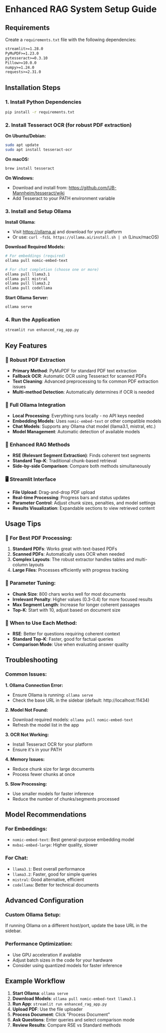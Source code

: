 # Enhanced RAG System Setup Guide

## Requirements

Create a `requirements.txt` file with the following dependencies:

```txt
streamlit>=1.28.0
PyMuPDF>=1.23.0
pytesseract>=0.3.10
Pillow>=10.0.0
numpy>=1.24.0
requests>=2.31.0
```

## Installation Steps

### 1. Install Python Dependencies

```bash
pip install -r requirements.txt
```

### 2. Install Tesseract OCR (for robust PDF extraction)

**On Ubuntu/Debian:**
```bash
sudo apt update
sudo apt install tesseract-ocr
```

**On macOS:**
```bash
brew install tesseract
```

**On Windows:**
- Download and install from: https://github.com/UB-Mannheim/tesseract/wiki
- Add Tesseract to your PATH environment variable

### 3. Install and Setup Ollama

**Install Ollama:**
- Visit https://ollama.ai and download for your platform
- Or use: `curl -fsSL https://ollama.ai/install.sh | sh` (Linux/macOS)

**Download Required Models:**
```bash
# For embeddings (required)
ollama pull nomic-embed-text

# For chat completion (choose one or more)
ollama pull llama3.1
ollama pull mistral
ollama pull llama3.2
ollama pull codellama
```

**Start Ollama Server:**
```bash
ollama serve
```

### 4. Run the Application

```bash
streamlit run enhanced_rag_app.py
```

## Key Features

### 🔧 **Robust PDF Extraction**
- **Primary Method**: PyMuPDF for standard PDF text extraction
- **Fallback OCR**: Automatic OCR using Tesseract for scanned PDFs
- **Text Cleaning**: Advanced preprocessing to fix common PDF extraction issues
- **Multi-method Detection**: Automatically determines if OCR is needed

### 🤖 **Full Ollama Integration**
- **Local Processing**: Everything runs locally - no API keys needed
- **Embedding Models**: Uses `nomic-embed-text` or other compatible models
- **Chat Models**: Supports any Ollama chat model (llama3.1, mistral, etc.)
- **Model Management**: Automatic detection of available models

### 🎯 **Enhanced RAG Methods**
- **RSE (Relevant Segment Extraction)**: Finds coherent text segments
- **Standard Top-K**: Traditional chunk-based retrieval
- **Side-by-side Comparison**: Compare both methods simultaneously

### 🖥️ **Streamlit Interface**
- **File Upload**: Drag-and-drop PDF upload
- **Real-time Processing**: Progress bars and status updates
- **Parameter Control**: Adjust chunk sizes, penalties, and model settings
- **Results Visualization**: Expandable sections to view retrieved content

## Usage Tips

### 📄 **For Best PDF Processing:**
1. **Standard PDFs**: Works great with text-based PDFs
2. **Scanned PDFs**: Automatically uses OCR when needed
3. **Complex Layouts**: The robust extractor handles tables and multi-column layouts
4. **Large Files**: Processes efficiently with progress tracking

### 🔧 **Parameter Tuning:**
- **Chunk Size**: 800 chars works well for most documents
- **Irrelevant Penalty**: Higher values (0.3-0.4) for more focused results
- **Max Segment Length**: Increase for longer coherent passages
- **Top-K**: Start with 10, adjust based on document size

### 🎯 **When to Use Each Method:**
- **RSE**: Better for questions requiring coherent context
- **Standard Top-K**: Faster, good for factual queries
- **Comparison Mode**: Use when evaluating answer quality

## Troubleshooting

### Common Issues:

**1. Ollama Connection Error:**
- Ensure Ollama is running: `ollama serve`
- Check the base URL in the sidebar (default: http://localhost:11434)

**2. Model Not Found:**
- Download required models: `ollama pull nomic-embed-text`
- Refresh the model list in the app

**3. OCR Not Working:**
- Install Tesseract OCR for your platform
- Ensure it's in your PATH

**4. Memory Issues:**
- Reduce chunk size for large documents
- Process fewer chunks at once

**5. Slow Processing:**
- Use smaller models for faster inference
- Reduce the number of chunks/segments processed

## Model Recommendations

### For Embeddings:
- `nomic-embed-text`: Best general-purpose embedding model
- `mxbai-embed-large`: Higher quality, slower

### For Chat:
- `llama3.1`: Best overall performance
- `llama3.2`: Faster, good for simple queries  
- `mistral`: Good alternative, efficient
- `codellama`: Better for technical documents

## Advanced Configuration

### Custom Ollama Setup:
If running Ollama on a different host/port, update the base URL in the sidebar.

### Performance Optimization:
- Use GPU acceleration if available
- Adjust batch sizes in the code for your hardware
- Consider using quantized models for faster inference

## Example Workflow

1. **Start Ollama**: `ollama serve`
2. **Download Models**: `ollama pull nomic-embed-text llama3.1`
3. **Run App**: `streamlit run enhanced_rag_app.py`
4. **Upload PDF**: Use the file uploader
5. **Process Document**: Click "Process Document"
6. **Ask Questions**: Enter queries and select comparison mode
7. **Review Results**: Compare RSE vs Standard methods